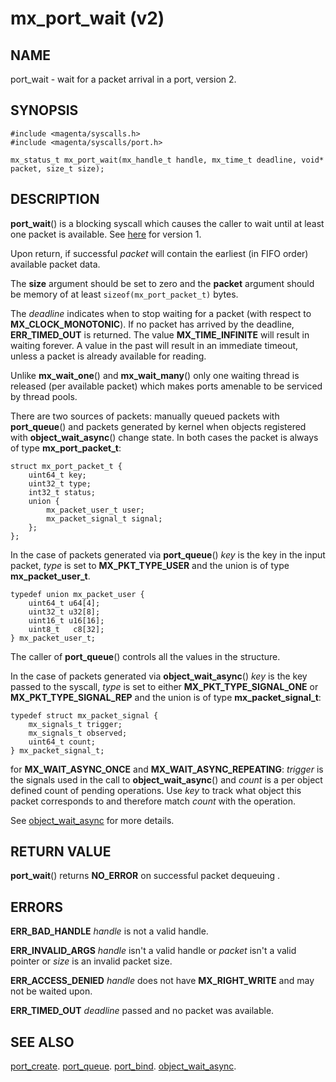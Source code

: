 # mx_port_wait  (v2)

## NAME

port_wait - wait for a packet arrival in a port, version 2.

## SYNOPSIS

```
#include <magenta/syscalls.h>
#include <magenta/syscalls/port.h>

mx_status_t mx_port_wait(mx_handle_t handle, mx_time_t deadline, void* packet, size_t size);
```

## DESCRIPTION

**port_wait**() is a blocking syscall which causes the caller to wait until at least
one packet is available. See [here](port_wait.md) for version 1.

Upon return, if successful *packet* will contain the earliest (in FIFO order)
available packet data.

The **size** argument should be set to zero and the **packet** argument should be memory of at
least ```sizeof(mx_port_packet_t)``` bytes.

The *deadline* indicates when to stop waiting for a packet (with respect to
**MX_CLOCK_MONOTONIC**).  If no packet has arrived by the deadline,
**ERR_TIMED_OUT** is returned.  The value **MX_TIME_INFINITE** will
result in waiting forever.  A value in the past will result in an immediate
timeout, unless a packet is already available for reading.

Unlike **mx_wait_one**() and **mx_wait_many**() only one waiting thread is
released (per available packet) which makes ports amenable to be serviced
by thread pools.

There are two sources of packets: manually queued packets with **port_queue**() and packets
generated by kernel when objects registered with **object_wait_async**() change state. In both
cases the packet is always of type **mx_port_packet_t**:

```
struct mx_port_packet_t {
    uint64_t key;
    uint32_t type;
    int32_t status;
    union {
        mx_packet_user_t user;
        mx_packet_signal_t signal;
    };
};
```

In the case of packets generated via **port_queue**() *key* is the key in the
input packet, *type* is set to **MX_PKT_TYPE_USER** and the union is of type **mx_packet_user_t**.

```
typedef union mx_packet_user {
    uint64_t u64[4];
    uint32_t u32[8];
    uint16_t u16[16];
    uint8_t   c8[32];
} mx_packet_user_t;
```

The caller of **port_queue**() controls all the values in the structure.

In the case of packets generated via **object_wait_async**() *key* is the key passed to the
syscall, *type* is set to either **MX_PKT_TYPE_SIGNAL_ONE** or **MX_PKT_TYPE_SIGNAL_REP**
and the union is of type **mx_packet_signal_t**:

```
typedef struct mx_packet_signal {
    mx_signals_t trigger;
    mx_signals_t observed;
    uint64_t count;
} mx_packet_signal_t;
```

for **MX_WAIT_ASYNC_ONCE** and **MX_WAIT_ASYNC_REPEATING**: *trigger* is the signals
used in the call to **object_wait_async**() and *count* is a per object defined count
of pending operations. Use *key* to track what object this packet corresponds to and
therefore match *count* with the operation.

See [object_wait_async](object_wait_async.md) for more details.

## RETURN VALUE

**port_wait**() returns **NO_ERROR** on successful packet dequeuing .

## ERRORS

**ERR_BAD_HANDLE** *handle* is not a valid handle.

**ERR_INVALID_ARGS** *handle* isn't a valid handle or *packet* isn't a valid
pointer or *size* is an invalid packet size.

**ERR_ACCESS_DENIED** *handle* does not have **MX_RIGHT_WRITE** and may
not be waited upon.

**ERR_TIMED_OUT** *deadline* passed and no packet was available.

## SEE ALSO

[port_create](port_create.md).
[port_queue](port_queue.md).
[port_bind](port_bind.md).
[object_wait_async](object_wait_async.md).

